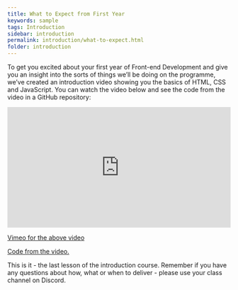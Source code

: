 ```yaml
---
title: What to Expect from First Year
keywords: sample
tags: Introduction
sidebar: introduction
permalink: introduction/what-to-expect.html
folder: introduction
---
```


To get you excited about your first year of Front-end Development and give you an insight into the sorts of things we’ll be doing on the programme, we’ve created an introduction video showing you the basics of HTML, CSS and JavaScript. You can watch the video below and see the code from the video in a GitHub repository:

<div style="padding:53.92% 0 0 0;position:relative;"><iframe src="https://player.vimeo.com/video/499652381?h=7f2e09b74f&amp;badge=0&amp;autopause=0&amp;player_id=0&amp;app_id=58479" frameborder="0" allow="autoplay; fullscreen; picture-in-picture" allowfullscreen style="position:absolute;top:0;left:0;width:100%;height:100%;" title="Introduction to First Year of Front-end Development"></iframe></div><script src="https://player.vimeo.com/api/player.js"></script>
 
[Vimeo for the above video](https://vimeo.com/499652381/7f2e09b74f)

[Code from the video.](https://github.com/Noroff-Education/lesson-task-introduction)

This is it - the last lesson of the introduction course. Remember if you have any questions about how, what or when to deliver - please use your class channel on Discord.
